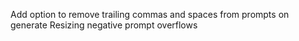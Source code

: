 Add option to remove trailing commas and spaces from prompts on generate
Resizing negative prompt overflows
